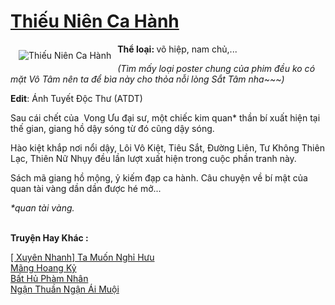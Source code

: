 <a href="https://utruyen.com/thieu-nien-ca-hanh/22399/" title="Thiếu Niên Ca Hành"><h1>Thiếu Niên Ca Hành</h1></a><div style="display:table"><img align="right" style="float: left; padding: 10px;" src="https://utruyen.com/images/story/200x260/thieu-nien-ca-hanh.jpg" alt="Thiếu Niên Ca Hành"><b>Thể loại: </b>võ hiệp, nam chủ,...<p></p><i>(Tìm mấy loại poster chung của phim đều ko có mặt Vô Tâm nên ta để bìa này cho thỏa nỗi lòng Sắt Tâm nha~~~)</i><p></p><b>Edit</b>: Ánh Tuyết Độc Thư (ATDT)<p></p>Sau cái chết của  Vong Ưu đại sư, một chiếc kim quan* thần bí xuất hiện tại thế gian, giang hồ dậy sóng từ đó cũng dậy sóng.<p></p>Hào kiệt khắp nơi nổi dậy, Lôi Vô Kiệt, Tiêu Sắt, Đường Liên, Tư Không Thiên Lạc, Thiên Nữ Nhụy đều lần lượt xuất hiện trong cuộc phần tranh này.<p></p>Sách mã giang hồ mộng, ỷ kiếm đạp ca hành. Câu chuyện về bí mật của quan tài vàng dần dần được hé mở...<p></p><i>*quan tài vàng.</i></div><p><br><b>Truyện Hay Khác :</b></p><a href="https://utruyen.com/xuyen-nhanh-ta-muon-nghi-huu/22383/" alt="[ Xuyên Nhanh] Ta Muốn Nghỉ Hưu">[ Xuyên Nhanh] Ta Muốn Nghỉ Hưu</a><br/><a href="https://github.com/quanluxury/truyenhot/tree/master/truyenhay/2254/" alt="Mãng Hoang Kỷ">Mãng Hoang Kỷ</a><br/><a href="https://github.com/quanluxury/truyenhot/tree/master/truyenhay/12437/" alt="Bất Hủ Phàm Nhân">Bất Hủ Phàm Nhân</a><br/><a href="https://github.com/quanluxury/truyenhot/tree/master/truyenhay/4886/" alt="Ngận Thuần Ngận Ái Muội">Ngận Thuần Ngận Ái Muội</a><br/>